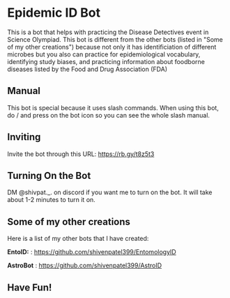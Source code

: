 # Epidemic ID Bot

This is a bot that helps with practicing the Disease Detectives event in Science Olympiad. This bot is different from the other bots (listed in "Some of my other creations") because not only it has identificiation of
different microbes but you also can practice for epidemiological vocabulary, identifying study biases, and practicing information about foodborne diseases listed by the Food and Drug Association (FDA)

## Manual

This bot is special because it uses slash commands. When using this bot, do / and press on the bot icon so you can see the whole slash manual. 

## Inviting

Invite the bot through this URL: https://rb.gy/t8z5t3

## Turning On the Bot

DM @shivpat._. on discord if you want me to turn on the bot. It will take about 1-2 minutes to turn it on.

## Some of my other creations

Here is a list of my other bots that I have created:

**EntoID:** : https://github.com/shivenpatel399/EntomologyID

**AstroBot** : https://github.com/shivenpatel399/AstroID

## Have Fun!
